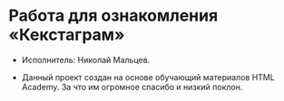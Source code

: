 # Работа для ознакомления «Кекстаграм»

* Исполнитель: Николай Мальцев.

* Данный проект создан на основе обучающий материалов HTML Academy. За что им огромное спасибо и низкий поклон.